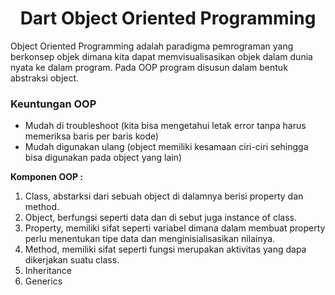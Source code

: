 <h1><center>Dart Object Oriented Programming</center></h1>

<p>Object Oriented Programming adalah paradigma pemrograman yang berkonsep objek dimana kita dapat memvisualisasikan objek dalam dunia nyata ke dalam program. Pada OOP program disusun dalam bentuk abstraksi object.
</p>

### Keuntungan OOP
- Mudah di troubleshoot (kita bisa mengetahui letak error tanpa harus memeriksa baris per baris kode)
- Mudah digunakan ulang (object memiliki kesamaan ciri-ciri sehingga bisa digunakan pada object yang lain)


**Komponen OOP :**
<ol>
  <li>Class, abstarksi dari sebuah object di dalamnya berisi property dan method.</li>
  <li>Object, berfungsi seperti data dan di sebut juga instance of class.</li>
  <li>Property, memiliki sifat seperti variabel dimana dalam membuat property perlu menentukan tipe data dan menginisialisasikan nilainya.</li>
  <li>Method, memiliki sifat seperti fungsi merupakan aktivitas yang dapa dikerjakan suatu class.</li>
  <li>Inheritance</li>
  <li>Generics</li>
</ol>